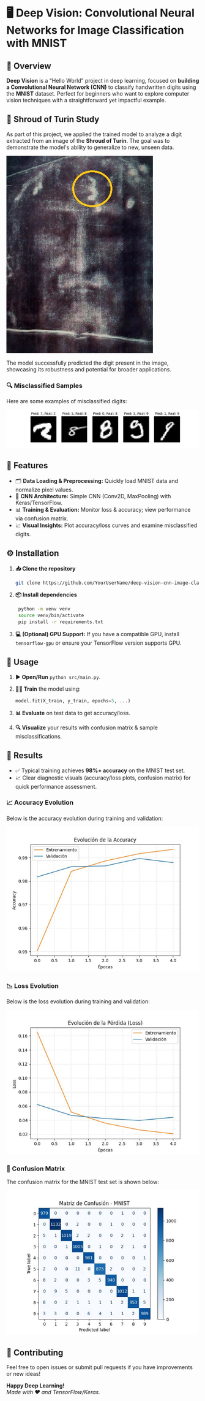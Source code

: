 # 🖥️ Deep Vision: Convolutional Neural Networks for Image Classification with MNIST

## 🔬 Overview

**Deep Vision** is a “Hello World” project in deep learning, focused on **building a Convolutional Neural Network (CNN)** to classify handwritten digits using the **MNIST** dataset. Perfect for beginners who want to explore computer vision techniques with a straightforward yet impactful example.

## 🧵 Shroud of Turin Study

As part of this project, we applied the trained model to analyze a digit extracted from an image of the **Shroud of Turin**. The goal was to demonstrate the model's ability to generalize to new, unseen data.

![Shroud of Turin Digit](img/turin-shroud.jpg)

The model successfully predicted the digit present in the image, showcasing its robustness and potential for broader applications.

### 🔍 Misclassified Samples

Here are some examples of misclassified digits:

![Misclassified Samples](img/misclassified_samples.jpg)

## 🎯 Features

- 🗂️ **Data Loading & Preprocessing:** Quickly load MNIST data and normalize pixel values.
- 🧠 **CNN Architecture:** Simple CNN (Conv2D, MaxPooling) with Keras/TensorFlow.
- 📊 **Training & Evaluation:** Monitor loss & accuracy; view performance via confusion matrix.
- 📈 **Visual Insights:** Plot accuracy/loss curves and examine misclassified digits.

## ⚙️ Installation

1. **📥 Clone the repository**  

   ```bash
   git clone https://github.com/YourUserName/deep-vision-cnn-image-classification-mnist.git
   ```

2. **📦 Install dependencies**  

   ```bash
    python -m venv venv
    source venv/bin/activate
    pip install -r requirements.txt
   ```

3. **💻 (Optional) GPU Support:** If you have a compatible GPU, install `tensorflow-gpu` or ensure your TensorFlow version supports GPU.

## 🚀 Usage

1. **▶️ Open/Run** `python src/main.py`.
2. **🧑‍🏫 Train** the model using:

   ```python
   model.fit(X_train, y_train, epochs=5, ...)
   ```

3. **📊 Evaluate** on test data to get accuracy/loss.
4. **🔍 Visualize** your results with confusion matrix & sample misclassifications.

## 🎉 Results

- ✅ Typical training achieves **98%+ accuracy** on the MNIST test set.
- 📈 Clear diagnostic visuals (accuracy/loss plots, confusion matrix) for quick performance assessment.

### 📈 Accuracy Evolution

Below is the accuracy evolution during training and validation:

![Accuracy Evolution](img/accuracy.jpg)

### 📉 Loss Evolution

Below is the loss evolution during training and validation:

![Loss Evolution](img/loss.jpg)

### 🧮 Confusion Matrix

The confusion matrix for the MNIST test set is shown below:

![Confusion Matrix](img/confusion_matrix.jpg)

## 🤝 Contributing

Feel free to open issues or submit pull requests if you have improvements or new ideas!

**Happy Deep Learning!**  
_Made with :heart: and TensorFlow/Keras._